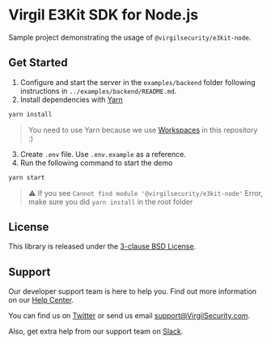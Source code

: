 # Virgil E3Kit SDK for Node.js
Sample project demonstrating the usage of `@virgilsecurity/e3kit-node`.

## Get Started
1. Configure and start the server in the `examples/backend` folder following instructions in `../examples/backend/README.md`.
2. Install dependencies with [Yarn](https://yarnpkg.com/en/)
  ```sh
  yarn install
  ```
  > You need to use Yarn because we use [Workspaces](https://yarnpkg.com/lang/en/docs/workspaces/) in this repository :)
3. Create `.env` file. Use `.env.example` as a reference.
4. Run the following command to start the demo
  ```sh
  yarn start
  ```
> ⚠️ If you see `Cannot find module '@virgilsecurity/e3kit-node'` Error, make sure you did `yarn install` in the root folder

## License
This library is released under the [3-clause BSD License](LICENSE).

## Support
Our developer support team is here to help you. Find out more information on our [Help Center](https://help.virgilsecurity.com).

You can find us on [Twitter](https://twitter.com/VirgilSecurity) or send us email support@VirgilSecurity.com.

Also, get extra help from our support team on [Slack](https://virgilsecurity.com/join-community).
